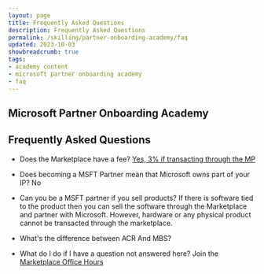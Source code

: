 ```yaml
---
layout: page
title: Frequently Asked Questions
description: Frequently Asked Questions
permalink: /skilling/partner-onboarding-academy/faq
updated: 2023-10-03
showbreadcrumb: true
tags: 
- academy content
- microsoft partner onboarding academy
- faq
---
```


## Microsoft Partner Onboarding Academy

## Frequently Asked Questions

- Does the Marketplace have a fee? [Yes, 3% if transacting through the MP](https://learn.microsoft.com/en-us/partner-center/marketplace/marketplace-commercial-transaction-capabilities-and-considerations#commercial-marketplace-service-fees)

- Does becoming a MSFT Partner mean that Microsoft owns part of your IP? No

- Can you be a MSFT partner if you sell products? If there is software tied to the product then you can sell the software through the Marketplace and partner with Microsoft. However, hardware or any physical product cannot be transacted through the marketplace. 

- What's the difference between ACR And MBS?

- What do I do if I have a question not answered here? Join the [Marketplace Office Hours](https://microsoftcloudpartner.eventbuilder.com/MarketplaceOverviewandQAforPartners)